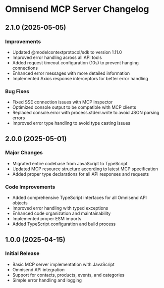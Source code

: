 # Omnisend MCP Server Changelog

## 2.1.0 (2025-05-05)

### Improvements

- Updated @modelcontextprotocol/sdk to version 1.11.0
- Improved error handling across all API tools
- Added request timeout configuration (10s) to prevent hanging connections
- Enhanced error messages with more detailed information
- Implemented Axios response interceptors for better error handling

### Bug Fixes

- Fixed SSE connection issues with MCP Inspector
- Optimized console output to be compatible with MCP clients
- Replaced console.error with process.stderr.write to avoid JSON parsing errors
- Improved error type handling to avoid type casting issues

## 2.0.0 (2025-05-01)

### Major Changes

- Migrated entire codebase from JavaScript to TypeScript
- Updated MCP resource structure according to latest MCP specification
- Added proper type declarations for all API responses and requests

### Code Improvements

- Added comprehensive TypeScript interfaces for all Omnisend API objects
- Improved error handling with typed exceptions
- Enhanced code organization and maintainability
- Implemented proper ESM imports
- Added TypeScript configuration and build process

## 1.0.0 (2025-04-15)

### Initial Release

- Basic MCP server implementation with JavaScript
- Omnisend API integration
- Support for contacts, products, events, and categories
- Simple error handling and logging
